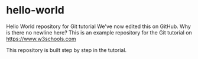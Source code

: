 # hello-world
Hello World repository for Git tutorial
We've now edited this on GitHub.
Why is there no newline here?
This is an example repository for the Git tutorial on https://www.w3schools.com

This repository is built step by step in the tutorial.
